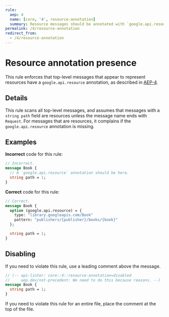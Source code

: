 ```yaml
---
rule:
  aep: 4
  name: [core, '4', resource-annotation]
  summary: Resource messages should be annotated with `google.api.resource`.
permalink: /4/resource-annotation
redirect_from:
  - /4/resource-annotation
---
```


# Resource annotation presence

This rule enforces that top-level messages that appear to represent resources
have a `google.api.resource` annotation, as described in [AEP-4][].

## Details

This rule scans all top-level messages, and assumes that messages with a
 `string path` field are resources unless the message name ends with `Request`.
For messages that are resources, it complains if the `google.api.resource`
annotation is missing.

## Examples

**Incorrect** code for this rule:

```proto
// Incorrect.
message Book {
  // A `google.api.resource` annotation should be here.
  string path = 1;
}
```

**Correct** code for this rule:

```proto
// Correct.
message Book {
  option (google.api.resource) = {
    type: "library.googleapis.com/Book"
    pattern: "publishers/{publisher}/books/{book}"
  };

  string path = 1;
}
```

## Disabling

If you need to violate this rule, use a leading comment above the message.

```proto
// (-- api-linter: core::4::resource-annotation=disabled
//     aep.dev/not-precedent: We need to do this because reasons. --)
message Book {
  string path = 1;
}
```

If you need to violate this rule for an entire file, place the comment at the
top of the file.

[aep-4]: http://aep.dev/4
[aep.dev/not-precedent]: https://aep.dev/not-precedent
